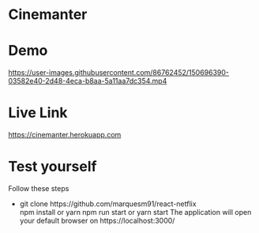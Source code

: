 # Cinemanter
# Demo
https://user-images.githubusercontent.com/86762452/150696390-03582e40-2d48-4eca-b8aa-5a11aa7dc354.mp4
# Live Link
https://cinemanter.herokuapp.com
# Test yourself
Follow these steps
<ul>
<li>git clone https://github.com/marquesm91/react-netflix</li>
npm install or yarn
npm run start or yarn start
The application will open your default browser on https://localhost:3000/
</ul>
